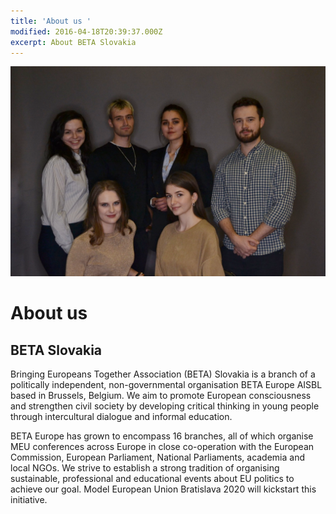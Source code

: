```yaml
---
title: 'About us '
modified: 2016-04-18T20:39:37.000Z
excerpt: About BETA Slovakia
---
```

![undefined](/assets/images/Team.png)

# About us 

## BETA Slovakia

Bringing Europeans Together Association (BETA) Slovakia is a branch of a politically independent, non-governmental organisation BETA Europe AISBL based in Brussels, Belgium. We aim to promote European consciousness and strengthen civil society by developing critical thinking in young people through intercultural dialogue and informal education. 

BETA Europe has grown to encompass 16 branches, all of which organise MEU conferences across Europe in close co-operation with the European Commission, European Parliament, National Parliaments, academia and local NGOs. We strive to establish a strong tradition of organising sustainable, professional and educational events about EU politics to achieve our goal. Model European Union Bratislava 2020 will kickstart this initiative. 

